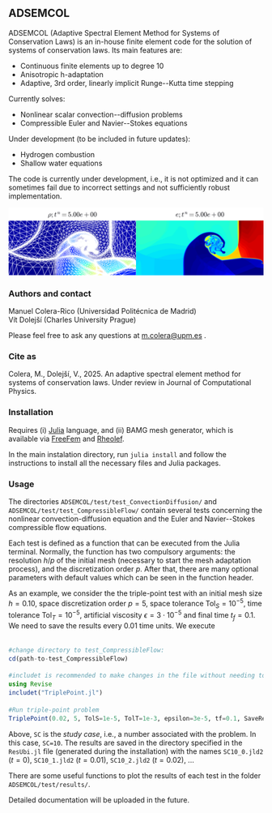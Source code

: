 ## ADSEMCOL

ADSEMCOL (Adaptive Spectral Element Method for Systems of Conservation Laws) is an in-house finite element code for the solution of systems of conservation laws. Its main features are:
- Continuous finite elements up to degree 10
- Anisotropic h-adaptation
- Adaptive, 3rd order, linearly implicit Runge--Kutta time stepping

Currently solves:
- Nonlinear scalar convection--diffusion problems
- Compressible Euler and Navier--Stokes equations

Under development (to be included in future updates):
- Hydrogen combustion
- Shallow water equations

The code is currently under development, i.e., it is not optimized and it can sometimes fail due to incorrect settings and not sufficiently robust implementation.

![](/test/figures/TriplePoint.png)

### Authors and contact

Manuel Colera-Rico (Universidad Politécnica de Madrid)\
Vít Dolejší (Charles University Prague)

Please feel free to ask any questions at
m.colera@upm.es
.

### Cite as 

Colera, M., Dolejší, V., 2025. An adaptive spectral element method for systems of conservation laws. Under review in Journal of Computational Physics.

### Installation

Requires (i) [Julia](https://julialang.org/) language, and (ii) BAMG mesh generator, which is available via [FreeFem](https://freefem.org/) and [Rheolef](https://membres-ljk.imag.fr/Pierre.Saramito/rheolef/html/binaries_page.html). 

In the main instalation directory, run `julia install` and follow the instructions to install all the necessary files and Julia packages.

### Usage

The directories `ADSEMCOL/test/test_ConvectionDiffusion/` and `ADSEMCOL/test/test_CompressibleFlow/` contain several tests concerning the nonlinear convection-diffusion equation and the Euler and Navier--Stokes compressible flow equations.

Each test is defined as a function that can be executed from the Julia terminal. Normally, the function has two compulsory arguments: the resolution $h/p$ of the initial mesh (necessary to start the mesh adaptation process), and the discretization order $p$. After that, there are many optional parameters with default values which can be seen in the function header.

As an example, we consider the the triple-point test with an initial mesh size $h=0.10$, space discretization order $p=5$, space tolerance $\mathrm{Tol}_S=10^{-5}$, time tolerance $\mathrm{Tol}_T=10^{-5}$, artificial viscosity $\epsilon=3 \cdot 10^{-5}$ and final time $t_f=0.1$. We need to save the results every 0.01 time units. We execute

```julia

#change directory to test_CompressibleFlow:
cd(path-to-test_CompressibleFlow)

#includet is recommended to make changes in the file without needing to recompile:
using Revise 	
includet("TriplePoint.jl") 

#Run triple-point problem
TriplePoint(0.02, 5, TolS=1e-5, TolT=1e-3, epsilon=3e-5, tf=0.1, SaveRes=true, Deltat_SaveRes=0.01, SC=10)

```

Above, `SC` is the _study case_, i.e., a number associated with the problem. In this case, `SC=10`. The results are saved in the directory specified in the `ResUbi.jl` file (generated during the installation) with the names `SC10_0.jld2` ($t=0$), `SC10_1.jld2` ($t=0.01$), `SC10_2.jld2` ($t=0.02$), ...

There are some useful functions to plot the results of each test in the folder `ADSEMCOL/test/results/`.

Detailed documentation will be uploaded in the future.
